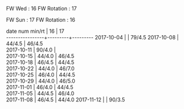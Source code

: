 FW Wed      : 16
FW Rotation : 17

FW Sun      : 17
FW Rotation : 16

date num min/rt |    16   |    17   
----------------+---------+---------
2017-10-04      |         |  79/4.5 
2017-10-08      |  44/4.5 |  46/4.5                 
2017-10-11      |  90/4.0 |                        
2017-10-15      |  44/4.0 |  46/4.5                 
2017-10-18      |  46/4.5 |  44/4.5                 
2017-10-22      |  44/4.0 |  46/7.0                 
2017-10-25      |  46/4.0 |  44/4.5        
2017-10-29      |  44/4.0 |  46/5.0        
2017-11-01      |  46/4.0 |  44/4.5       
2017-11-05      |  44/4.5 |  46/4.0        
2017-11-08      |  46/4.5 |  44/4.0 
2017-11-12      |         |  90/3.5

